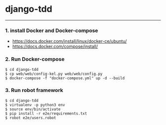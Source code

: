# django-tdd
----
### 1. install Docker and Docker-compose
- https://docs.docker.com/install/linux/docker-ce/ubuntu/
- https://docs.docker.com/compose/install/

### 2. Run Docker-compose
```
$ cd django-tdd
$ cp web/web/config-kel.py web/web/config.py
$ docker-compose -f "docker-compose.yml" up -d --build
```

### 3. Run robot framework 
```
$ cd django-tdd
$ virtualenv -p python3 env
$ source env/bin/activate
$ pip install -r e2e/requirements.txt
$ robot e2e/users.robot
```

